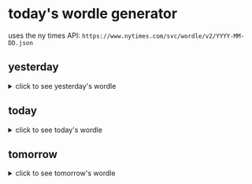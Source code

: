 # today's wordle generator

uses the ny times API: `https://www.nytimes.com/svc/wordle/v2/YYYY-MM-DD.json`

## yesterday

<details>
    <summary>click to see yesterday's wordle</summary>

    ethos

</details>

## today

<details>
    <summary>click to see today's wordle</summary>

    curly

</details>

## tomorrow

<details>
    <summary>click to see tomorrow's wordle</summary>

    bathe

</details>
